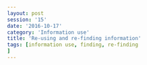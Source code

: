 ```yaml
--- 
layout: post 
session: '15' 
date: '2016-10-17' 
category: 'Information use' 
title: 'Re-using and re-finding information' 
tags: [information use, finding, re-finding] 
--- 
```


<excerpt/>
